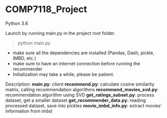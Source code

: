 # COMP7118_Project

Python 3.6

Launch by running main.py in the project root folder.
> python main.py

* make sure all the dependencies are installed (Pandas, Dash, pickle, IMBD, etc.)
* make sure to have an internet connection before running the recommender
* Initialization may take a while, please be patient.


Description:
**main.py**: client
**recommend.py**: calculate cosine similarity matrix, calling recommendation algorithms
**recommend_movies_svd.py**: recommendation algorithm using SVD
**get_ratings_subset.py**: process dataset, get a smaller dataset
**get_recommender_data.py**: reading processed dataset, save into pickles
**movie_imbd_info.py**: extract movies’ information from imbd



